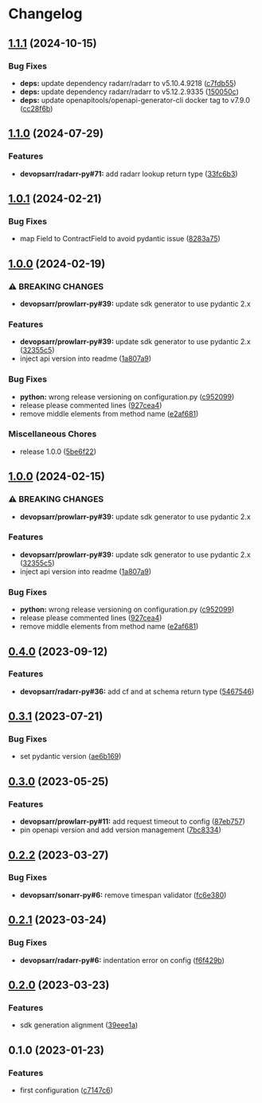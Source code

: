 # Changelog

## [1.1.1](https://github.com/devopsarr/radarr-py/compare/v1.1.0...v1.1.1) (2024-10-15)


### Bug Fixes

* **deps:** update dependency radarr/radarr to v5.10.4.9218 ([c7fdb55](https://github.com/devopsarr/radarr-py/commit/c7fdb55844c6ec90503028341438d885316157d2))
* **deps:** update dependency radarr/radarr to v5.12.2.9335 ([150050c](https://github.com/devopsarr/radarr-py/commit/150050c2ee90093cbc66ae2c2a1169b86069de9e))
* **deps:** update openapitools/openapi-generator-cli docker tag to v7.9.0 ([cc28f6b](https://github.com/devopsarr/radarr-py/commit/cc28f6b405ec4493caaa706679a73a2f800fb519))

## [1.1.0](https://github.com/devopsarr/radarr-py/compare/v1.0.1...v1.1.0) (2024-07-29)


### Features

* **devopsarr/radarr-py#71:** add radarr lookup return type ([33fc6b3](https://github.com/devopsarr/radarr-py/commit/33fc6b36a3e2a44b198ab6b227e0f5f012f3ca7e))

## [1.0.1](https://github.com/devopsarr/radarr-py/compare/v1.0.0...v1.0.1) (2024-02-21)


### Bug Fixes

* map Field to ContractField to avoid pydantic issue ([8283a75](https://github.com/devopsarr/radarr-py/commit/8283a757eb769442c839d0a1b91a7877cd1d5994))

## [1.0.0](https://github.com/devopsarr/radarr-py/compare/v0.4.0...v1.0.0) (2024-02-19)


### ⚠ BREAKING CHANGES

* **devopsarr/prowlarr-py#39:** update sdk generator to use pydantic 2.x

### Features

* **devopsarr/prowlarr-py#39:** update sdk generator to use pydantic 2.x ([32355c5](https://github.com/devopsarr/radarr-py/commit/32355c5d4f0e4f52da68b1804a9f7a03e1dc9edc))
* inject api version into readme ([1a807a9](https://github.com/devopsarr/radarr-py/commit/1a807a980917720f8d38e1504fb30ac632fde1cf))


### Bug Fixes

* **python:** wrong release versioning on configuration.py ([c952099](https://github.com/devopsarr/radarr-py/commit/c95209978cab075a7b086a910630b4a48c398cb3))
* release please commented lines ([927cea4](https://github.com/devopsarr/radarr-py/commit/927cea44c46c8bd54c2f090aa993c91bdd9d3ec0))
* remove middle elements from method name ([e2af681](https://github.com/devopsarr/radarr-py/commit/e2af6811262b2c8b263b29f5d98255c8b9beeb03))


### Miscellaneous Chores

* release 1.0.0 ([5be6f22](https://github.com/devopsarr/radarr-py/commit/5be6f22394edd603d1f66ce67a6f825f68f61f51))

## [1.0.0](https://github.com/devopsarr/radarr-py/compare/v0.4.0...v1.0.0) (2024-02-15)


### ⚠ BREAKING CHANGES

* **devopsarr/prowlarr-py#39:** update sdk generator to use pydantic 2.x

### Features

* **devopsarr/prowlarr-py#39:** update sdk generator to use pydantic 2.x ([32355c5](https://github.com/devopsarr/radarr-py/commit/32355c5d4f0e4f52da68b1804a9f7a03e1dc9edc))
* inject api version into readme ([1a807a9](https://github.com/devopsarr/radarr-py/commit/1a807a980917720f8d38e1504fb30ac632fde1cf))


### Bug Fixes

* **python:** wrong release versioning on configuration.py ([c952099](https://github.com/devopsarr/radarr-py/commit/c95209978cab075a7b086a910630b4a48c398cb3))
* release please commented lines ([927cea4](https://github.com/devopsarr/radarr-py/commit/927cea44c46c8bd54c2f090aa993c91bdd9d3ec0))
* remove middle elements from method name ([e2af681](https://github.com/devopsarr/radarr-py/commit/e2af6811262b2c8b263b29f5d98255c8b9beeb03))

## [0.4.0](https://github.com/devopsarr/radarr-py/compare/v0.3.1...v0.4.0) (2023-09-12)


### Features

* **devopsarr/radarr-py#36:** add cf and at schema return type ([5467546](https://github.com/devopsarr/radarr-py/commit/5467546985e4ffd158b8bce8cabc36b2ec413678))

## [0.3.1](https://github.com/devopsarr/radarr-py/compare/v0.3.0...v0.3.1) (2023-07-21)


### Bug Fixes

* set pydantic version ([ae6b169](https://github.com/devopsarr/radarr-py/commit/ae6b16951890149b0d51c090b8283422361df0b1))

## [0.3.0](https://github.com/devopsarr/radarr-py/compare/v0.2.2...v0.3.0) (2023-05-25)


### Features

* **devopsarr/prowlarr-py#11:** add request timeout to config ([87eb757](https://github.com/devopsarr/radarr-py/commit/87eb757431ac1ef56ceca2d78c43480e4c27f97a))
* pin openapi version and add version management ([7bc8334](https://github.com/devopsarr/radarr-py/commit/7bc8334a6094ed411955dd394bd64cbd35927f3f))

## [0.2.2](https://github.com/devopsarr/radarr-py/compare/v0.2.1...v0.2.2) (2023-03-27)


### Bug Fixes

* **devopsarr/sonarr-py#6:** remove timespan validator ([fc6e380](https://github.com/devopsarr/radarr-py/commit/fc6e38092dcdef926dfee7606212d7f5cea2e3cc))

## [0.2.1](https://github.com/devopsarr/radarr-py/compare/v0.2.0...v0.2.1) (2023-03-24)


### Bug Fixes

* **devopsarr/radarr-py#6:** indentation error on config ([f6f429b](https://github.com/devopsarr/radarr-py/commit/f6f429bbeeec287dca65ed3fb32da03ce10f16ab))

## [0.2.0](https://github.com/devopsarr/radarr-py/compare/v0.1.0...v0.2.0) (2023-03-23)


### Features

* sdk generation alignment ([39eee1a](https://github.com/devopsarr/radarr-py/commit/39eee1a9cb2e3135abd10050ad1e5e41a4a9e229))

## 0.1.0 (2023-01-23)


### Features

* first configuration ([c7147c6](https://github.com/devopsarr/radarr-py/commit/c7147c6c92d77b770b4f6d2b716f4d4bf579780d))
